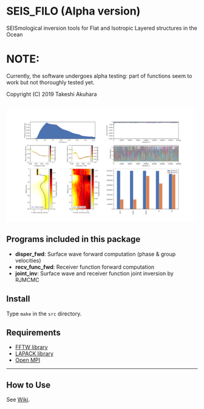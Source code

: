 # SEIS_FILO (Alpha version)
SEISmological inversion tools for Flat and Isotropic Layered structures in the Ocean

# NOTE:
Currently, the software undergoes alpha testing: part of functions seem to work but not thoroughly tested yet. 

Copyright (C) 2019 Takeshi Akuhara

![plot](./img/plot.png)
---

## Programs included in this package

* __disper_fwd__: Surface wave forward computation (phase & group velocities)
* __recv_func_fwd__: Receiver function forward computation
* __joint_inv__: Surface wave and receiver function joint inversion by RJMCMC
  
## Install
Type `make` in the `src` directory.

## Requirements
* [FFTW library](http://fftw.org/)
* [LAPACK library](http://www.netlib.org/lapack/)
* [Open MPI](https://www.open-mpi.org/)
---

## How to Use
See [Wiki](https://github.com/akuhara/SEIS_FILO/wiki).